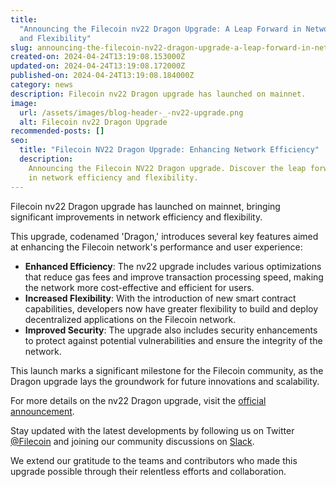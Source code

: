 ```yaml
---
title:
  "Announcing the Filecoin nv22 Dragon Upgrade: A Leap Forward in Network Efficiency
  and Flexibility"
slug: announcing-the-filecoin-nv22-dragon-upgrade-a-leap-forward-in-network-efficiency-and-flexibility
created-on: 2024-04-24T13:19:08.153000Z
updated-on: 2024-04-24T13:19:08.172000Z
published-on: 2024-04-24T13:19:08.184000Z
category: news
description: Filecoin nv22 Dragon upgrade has launched on mainnet.
image:
  url: /assets/images/blog-header-_-nv22-upgrade.png
  alt: Filecoin nv22 Dragon Upgrade
recommended-posts: []
seo:
  title: "Filecoin NV22 Dragon Upgrade: Enhancing Network Efficiency"
  description:
    Announcing the Filecoin NV22 Dragon upgrade. Discover the leap forward
    in network efficiency and flexibility.
---
```


Filecoin nv22 Dragon upgrade has launched on mainnet, bringing significant improvements in network efficiency and flexibility.

This upgrade, codenamed 'Dragon,' introduces several key features aimed at enhancing the Filecoin network's performance and user experience:

- **Enhanced Efficiency**: The nv22 upgrade includes various optimizations that reduce gas fees and improve transaction processing speed, making the network more cost-effective and efficient for users.
- **Increased Flexibility**: With the introduction of new smart contract capabilities, developers now have greater flexibility to build and deploy decentralized applications on the Filecoin network.
- **Improved Security**: The upgrade also includes security enhancements to protect against potential vulnerabilities and ensure the integrity of the network.

This launch marks a significant milestone for the Filecoin community, as the Dragon upgrade lays the groundwork for future innovations and scalability.

For more details on the nv22 Dragon upgrade, visit the [official announcement](https://filecoin.io/blog/posts/nv22-dragon-upgrade).

Stay updated with the latest developments by following us on Twitter [@Filecoin](https://twitter.com/Filecoin) and joining our community discussions on [Slack](https://filecoin.io/slack).

We extend our gratitude to the teams and contributors who made this upgrade possible through their relentless efforts and collaboration.
